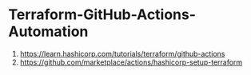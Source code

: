 # Terraform-GitHub-Actions-Automation

1. https://learn.hashicorp.com/tutorials/terraform/github-actions
2. https://github.com/marketplace/actions/hashicorp-setup-terraform

